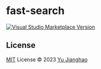 # fast-search

<a href="https://marketplace.visualstudio.com/items?itemName=winwin2011.fast-search" target="__blank"><img src="https://img.shields.io/visual-studio-marketplace/v/winwin2011.fast-search.svg?color=eee&amp;label=VS%20Code%20Marketplace&logo=visual-studio-code" alt="Visual Studio Marketplace Version" /></a>

## License

[MIT](./LICENSE) License © 2023 [Yu Jianghao](https://github.com/yujianghao)

